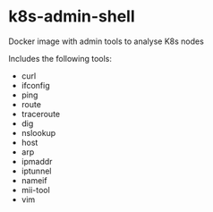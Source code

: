 # k8s-admin-shell
Docker image with admin tools to analyse K8s nodes

Includes the following tools:

- curl
- ifconfig
- ping
- route
- traceroute
- dig
- nslookup
- host
- arp
- ipmaddr
- iptunnel
- nameif
- mii-tool
- vim